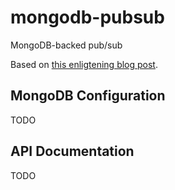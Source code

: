 # mongodb-pubsub #

MongoDB-backed pub/sub

Based on [this enligtening blog post](http://shtylman.com/post/the-tail-of-mongodb/).

## MongoDB Configuration ##

TODO

## API Documentation ##

TODO
